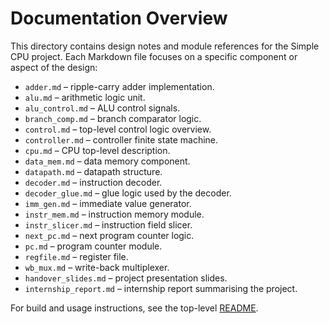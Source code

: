 # Documentation Overview

This directory contains design notes and module references for the Simple CPU project. Each Markdown file focuses on a specific component or aspect of the design:

- `adder.md` – ripple-carry adder implementation.
- `alu.md` – arithmetic logic unit.
- `alu_control.md` – ALU control signals.
- `branch_comp.md` – branch comparator logic.
- `control.md` – top-level control logic overview.
- `controller.md` – controller finite state machine.
- `cpu.md` – CPU top-level description.
- `data_mem.md` – data memory component.
- `datapath.md` – datapath structure.
- `decoder.md` – instruction decoder.
- `decoder_glue.md` – glue logic used by the decoder.
- `imm_gen.md` – immediate value generator.
- `instr_mem.md` – instruction memory module.
- `instr_slicer.md` – instruction field slicer.
- `next_pc.md` – next program counter logic.
- `pc.md` – program counter module.
- `regfile.md` – register file.
- `wb_mux.md` – write-back multiplexer.
- `handover_slides.md` – project presentation slides.
- `internship_report.md` – internship report summarising the project.

For build and usage instructions, see the top-level [README](../README.md).
